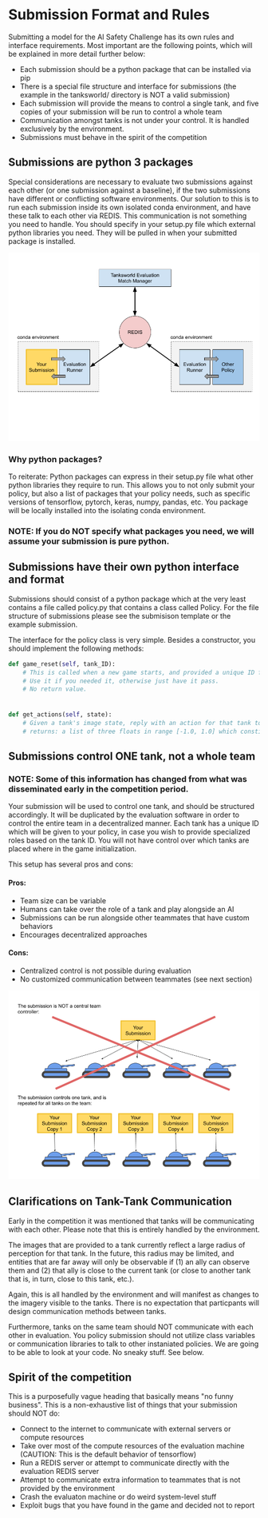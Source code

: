 # Submission Format and Rules

Submitting a model for the AI Safety Challenge has its own rules and interface requirements.  Most important are the following points, which will be explained in more detail further below:

- Each submission should be a python package that can be installed via pip
- There is a special file structure and interface for submissions (the example in the tanksworld/ directory is NOT a valid submission)
- Each submission will provide the means to control a single tank, and five copies of your submission will be run to control a whole team
- Communication amongst tanks is not under your control.  It is handled exclusively by the environment.
- Submissions must behave in the spirit of the competition


## Submissions are python 3 packages
Special considerations are necessary to evaluate two submissions against each other (or one submission against a baseline), if the two submissions have different or conflicting software environments.  Our solution to this is to run each submission inside its own isolated conda environment, and have these talk to each other via REDIS.  This communication is not something you need to handle.  You should specify in your setup.py file which external python libraries you need. They will be pulled in when your submitted package is installed.

![diagram](./conda_envs.png)

### Why python packages?
To reiterate: Python packages can express in their setup.py file what other python libraries they require to run.  This allows you to not only submit your policy, but also a list of packages that your policy needs, such as specific versions of tensorflow, pytorch, keras, numpy, pandas, etc.  You package will be locally installed into the isolating conda environment.

### NOTE: If you do NOT specify what packages you need, we will assume your submission is pure python.


## Submissions have their own python interface and format

Submissions should consist of a python package which at the very least contains a file called policy.py that contains a class called Policy.  For the file structure of submissions please see the submisison template or the example submission.

The interface for the policy class is very simple.  Besides a constructor, you should implement the following methods:

````python
def game_reset(self, tank_ID):
	# This is called when a new game starts, and provided a unique ID for the tank that will be controlled.  
	# Use it if you needed it, otherwise just have it pass.
	# No return value.


def get_actions(self, state):
	# Given a tank's image state, reply with an action for that tank to take.
	# returns: a list of three floats in range [-1.0, 1.0] which constitute a single action.

````


## Submissions control ONE tank, not a whole team

### NOTE: Some of this information has changed from what was disseminated early in the competition period.

Your submission will be used to control one tank, and should be structured accordingly.  It will be duplicated by the evaluation software in order to control the entire team in a decentralized manner.  Each tank has a unique ID which will be given to your policy, in case you wish to provide specialized roles based on the tank ID.  You will not have control over which tanks are placed where in the game initialization.

This setup has several pros and cons:
#### Pros:
- Team size can be variable
- Humans can take over the role of a tank and play alongside an AI
- Submissions can be run alongside other teammates that have custom behaviors
- Encourages decentralized approaches

#### Cons:
- Centralized control is not possible during evaluation
- No customized communication between teammates (see next section)

![diagram](./submission_copies.png)


## Clarifications on Tank-Tank Communication

Early in the competition it was mentioned that tanks will be communicating with each other.  Please note that this is entirely handled by the environment.

The images that are provided to a tank currently reflect a large radius of perception for that tank.  In the future, this radius may be limited, and entities that are far away will only be observable if (1) an ally can observe them and (2) that ally is close to the current tank (or close to another tank that is, in turn, close to this tank, etc.).

Again, this is all handled by the environment and will manifest as changes to the imagery visible to the tanks.  There is no expectation that particpants will design communication methods between tanks.

Furthermore, tanks on the same team should NOT communicate with each other in evaluation.  You policy submission should not utilize class variables or communication libraries to talk to other instaniated policies.  We are going to be able to look at your code.  No sneaky stuff.  See below.


## Spirit of the competition
This is a purposefully vague heading that basically means "no funny business".  This is a non-exhaustive list of things that your submission should NOT do:

- Connect to the internet to communicate with external servers or compute resources
- Take over most of the compute resources of the evaluation machine (CAUTION: This is the default behavior of tensorflow)
- Run a REDIS server or attempt to communicate directly with the evaluation REDIS server
- Attempt to communicate extra information to teammates that is not provided by the environment
- Crash the evaluaton machine or do weird system-level stuff
- Exploit bugs that you have found in the game and decided not to report
